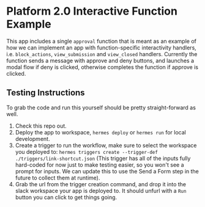 # Platform 2.0 Interactive Function Example

This app includes a single `approval` function that is meant as an example of how we can implement an app with function-specific interactivity handlers, i.e. `block_actions`, `view_submission` and `view_closed` handlers. Currently the function sends a message with approve and deny buttons, and launches a modal flow if deny is clicked, otherwise completes the function if approve is clicked.

## Testing Instructions

To grab the code and run this yourself should be pretty straight-forward as well.

1. Check this repo out.
2. Deploy the app to workspace, `hermes deploy` or `hermes run` for local development.
3. Create a trigger to run the workflow, make sure to select the workspace you deployed to: `hermes triggers create --trigger-def ./triggers/link-shortcut.json` (This trigger has all of the inputs fully hard-coded for now just to make testing easier, so you won't see a prompt for inputs. We can update this to use the Send a Form step in the future to collect them at runtime).
4. Grab the url from the trigger creation command, and drop it into the slack workspace your app is deployed to. It should unfurl with a `Run` button you can click to get things going.